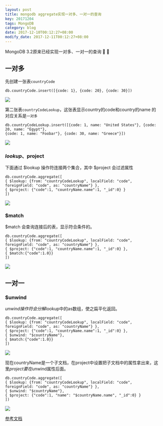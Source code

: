 ```yaml
---
layout: post
title: mongodb aggregate实现一对多、一对一的查询
key: 20171204
tags: MongoDB
category: blog
date: 2017-12-10T00:12:27+08:00
modify_date: 2017-12-11T00:12:27+08:00
---
```


 MongoDB 3.2原来已经实现一对多、一对一的查询 :wave: :wave:

<!--more-->

## 一对多

先创建一张表`countryCode`

```
db.countryCode.insert([{code: 1}, {code: 20}, {code: 30}])
```

![](http://wx4.sinaimg.cn/large/e8616f3dly1fmapix2e3zj20xe074myo.jpg)

第二张表`countryCodeLookup`，这张表显示country的code和country的name 的对应关系是`一对多`

```
db.countryCodeLookup.insert([{code: 1, name: "United States"}, {code: 20, name: "Egypt"},
{code: 1, name: "Foobar"}, {code: 30, name: "Greece"}])
```

![](http://wx2.sinaimg.cn/large/e8616f3dly1fmapiwmxsqj20x30aojtv.jpg)

### $lookup、$project

下面通过 $lookup 操作符连接两个集合，其中 $project 会过滤属性

```
db.countryCode.aggregate([
{ $lookup: {from: "countryCodeLookup", localField: "code", foreignField: "code", as: "countryName"} },
{ $project: {"code":1, "countryName.name":1, "_id":0} }
])
```

![](http://wx1.sinaimg.cn/large/e8616f3dly1fmapiw7q16j20wr0c1tao.jpg)

### $match

$match 会查询连接后的表，显示符合条件的。

```
db.countryCode.aggregate([
{ $lookup: {from: "countryCodeLookup", localField: "code", foreignField: "code", as: "countryName"} },
{ $project: {"code":1, "countryName.name":1, "_id":0} },
{ $match:{"code":1.0}}
])
```

![](http://wx3.sinaimg.cn/large/e8616f3dly1fmapivt4r1j20wa08dmyg.jpg)

## 一对一

### $unwind

$unwind操作符会分解$lookup中的as数组，使之扁平化返回。

```
db.countryCode.aggregate([
{ $lookup: {from: "countryCodeLookup", localField: "code", foreignField: "code", as: "countryName"} },
{ $project: {"code":1, "countryName.name":1, "_id":0} },
{ $unwind: "$countryName"},
{ $match:{"code":1.0}}
])
```

![](http://wx3.sinaimg.cn/large/e8616f3dly1fmapivt4r1j20wa08dmyg.jpg)

现在countryName是一个子文档，在project中设置把子文档中的属性拿出来，这里$project要在$unwind属性后面。

```
db.countryCode.aggregate([
{ $lookup: {from: "countryCodeLookup", localField: "code", foreignField: "code", as: "countryName"} },
{ $unwind: "$countryName"},
{ $project: {"code":1, "name": "$countryName.name", "_id":0} }
])
```

![](http://wx2.sinaimg.cn/large/e8616f3dly1fmapisx2y3j20xw0admyq.jpg)

[参考文档](https://www.codeproject.com/Articles/1077839/Working-with-MongoDBs-lookup-Aggregator)
